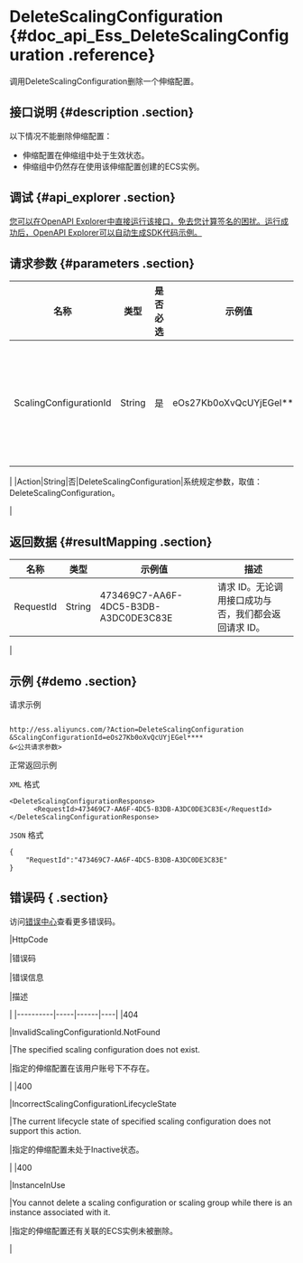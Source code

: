 # DeleteScalingConfiguration {#doc_api_Ess_DeleteScalingConfiguration .reference}

调用DeleteScalingConfiguration删除一个伸缩配置。

## 接口说明 {#description .section}

以下情况不能删除伸缩配置：

-   伸缩配置在伸缩组中处于生效状态。
-   伸缩组中仍然存在使用该伸缩配置创建的ECS实例。

## 调试 {#api_explorer .section}

[您可以在OpenAPI Explorer中直接运行该接口，免去您计算签名的困扰。运行成功后，OpenAPI Explorer可以自动生成SDK代码示例。](https://api.aliyun.com/#product=Ess&api=DeleteScalingConfiguration&type=RPC&version=2014-08-28)

## 请求参数 {#parameters .section}

|名称|类型|是否必选|示例值|描述|
|--|--|----|---|--|
|ScalingConfigurationId|String|是|eOs27Kb0oXvQcUYjEGel\*\*\*\*|待删除伸缩配置的ID。

 |
|Action|String|否|DeleteScalingConfiguration|系统规定参数，取值：DeleteScalingConfiguration。

 |

## 返回数据 {#resultMapping .section}

|名称|类型|示例值|描述|
|--|--|---|--|
|RequestId|String|473469C7-AA6F-4DC5-B3DB-A3DC0DE3C83E|请求 ID。无论调用接口成功与否，我们都会返回请求 ID。

 |

## 示例 {#demo .section}

请求示例

``` {#request_demo}

http://ess.aliyuncs.com/?Action=DeleteScalingConfiguration
&ScalingConfigurationId=eOs27Kb0oXvQcUYjEGel****
&<公共请求参数>

```

正常返回示例

`XML` 格式

``` {#xml_return_success_demo}
<DeleteScalingConfigurationResponse>
      <RequestId>473469C7-AA6F-4DC5-B3DB-A3DC0DE3C83E</RequestId>
</DeleteScalingConfigurationResponse>
```

`JSON` 格式

``` {#json_return_success_demo}
{
	"RequestId":"473469C7-AA6F-4DC5-B3DB-A3DC0DE3C83E"
}
```

## 错误码 { .section}

访问[错误中心](https://error-center.aliyun.com/status/product/Ess)查看更多错误码。

|HttpCode

|错误码

|错误信息

|描述

|
|----------|-----|------|----|
|404

|InvalidScalingConfigurationId.NotFound

|The specified scaling configuration does not exist.

|指定的伸缩配置在该用户账号下不存在。

|
|400

|IncorrectScalingConfigurationLifecycleState

|The current lifecycle state of specified scaling configuration does not support this action.

|指定的伸缩配置未处于Inactive状态。

|
|400

|InstanceInUse

|You cannot delete a scaling configuration or scaling group while there is an instance associated with it.

|指定的伸缩配置还有关联的ECS实例未被删除。

|


